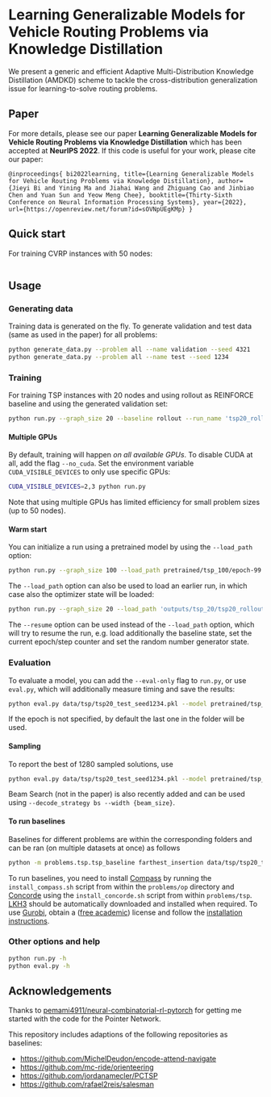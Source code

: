 # Learning Generalizable Models for Vehicle Routing Problems via Knowledge Distillation

We present a generic and efficient Adaptive Multi-Distribution Knowledge Distillation (AMDKD) scheme to tackle the cross-distribution generalization issue for learning-to-solve routing problems.


## Paper
For more details, please see our paper **Learning Generalizable Models for Vehicle Routing Problems via Knowledge Distillation** which has been accepted at **NeurIPS 2022**. If this code is useful for your work, please cite our paper:


`@inproceedings{
bi2022learning,
title={Learning Generalizable Models for Vehicle Routing Problems via Knowledge Distillation},
author={Jieyi Bi and Yining Ma and Jiahai Wang and Zhiguang Cao and Jinbiao Chen and Yuan Sun and Yeow Meng Chee},
booktitle={Thirty-Sixth Conference on Neural Information Processing Systems},
year={2022},
url={https://openreview.net/forum?id=sOVNpUEgKMp}
}`



## Quick start 
For training CVRP instances with 50 nodes:
```python run.py --problem cvrp --graph_size 50 --distill_distribution'
```

## Usage

### Generating data

Training data is generated on the fly. To generate validation and test data (same as used in the paper) for all problems:
```bash
python generate_data.py --problem all --name validation --seed 4321
python generate_data.py --problem all --name test --seed 1234
```

### Training

For training TSP instances with 20 nodes and using rollout as REINFORCE baseline and using the generated validation set:
```bash
python run.py --graph_size 20 --baseline rollout --run_name 'tsp20_rollout' --val_dataset data/tsp/tsp20_validation_seed4321.pkl
```

#### Multiple GPUs
By default, training will happen *on all available GPUs*. To disable CUDA at all, add the flag `--no_cuda`. 
Set the environment variable `CUDA_VISIBLE_DEVICES` to only use specific GPUs:
```bash
CUDA_VISIBLE_DEVICES=2,3 python run.py 
```
Note that using multiple GPUs has limited efficiency for small problem sizes (up to 50 nodes).

#### Warm start
You can initialize a run using a pretrained model by using the `--load_path` option:
```bash
python run.py --graph_size 100 --load_path pretrained/tsp_100/epoch-99.pt
```

The `--load_path` option can also be used to load an earlier run, in which case also the optimizer state will be loaded:
```bash
python run.py --graph_size 20 --load_path 'outputs/tsp_20/tsp20_rollout_{datetime}/epoch-0.pt'
```

The `--resume` option can be used instead of the `--load_path` option, which will try to resume the run, e.g. load additionally the baseline state, set the current epoch/step counter and set the random number generator state.

### Evaluation
To evaluate a model, you can add the `--eval-only` flag to `run.py`, or use `eval.py`, which will additionally measure timing and save the results:
```bash
python eval.py data/tsp/tsp20_test_seed1234.pkl --model pretrained/tsp_20 --decode_strategy greedy
```
If the epoch is not specified, by default the last one in the folder will be used.

#### Sampling
To report the best of 1280 sampled solutions, use
```bash
python eval.py data/tsp/tsp20_test_seed1234.pkl --model pretrained/tsp_20 --decode_strategy sample --width 1280 --eval_batch_size 1
```
Beam Search (not in the paper) is also recently added and can be used using `--decode_strategy bs --width {beam_size}`.

#### To run baselines
Baselines for different problems are within the corresponding folders and can be ran (on multiple datasets at once) as follows
```bash
python -m problems.tsp.tsp_baseline farthest_insertion data/tsp/tsp20_test_seed1234.pkl data/tsp/tsp50_test_seed1234.pkl data/tsp/tsp100_test_seed1234.pkl
```
To run baselines, you need to install [Compass](https://github.com/bcamath-ds/compass) by running the `install_compass.sh` script from within the `problems/op` directory and [Concorde](http://www.math.uwaterloo.ca/tsp/concorde.html) using the `install_concorde.sh` script from within `problems/tsp`. [LKH3](http://akira.ruc.dk/~keld/research/LKH-3/) should be automatically downloaded and installed when required. To use [Gurobi](http://www.gurobi.com), obtain a ([free academic](http://www.gurobi.com/registration/academic-license-reg)) license and follow the [installation instructions](https://www.gurobi.com/documentation/8.1/quickstart_windows/installing_the_anaconda_py.html).

### Other options and help
```bash
python run.py -h
python eval.py -h
```


## Acknowledgements
Thanks to [pemami4911/neural-combinatorial-rl-pytorch](https://github.com/pemami4911/neural-combinatorial-rl-pytorch) for getting me started with the code for the Pointer Network.

This repository includes adaptions of the following repositories as baselines:
* https://github.com/MichelDeudon/encode-attend-navigate
* https://github.com/mc-ride/orienteering
* https://github.com/jordanamecler/PCTSP
* https://github.com/rafael2reis/salesman